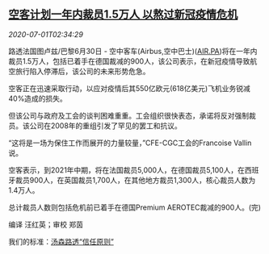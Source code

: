 <!--1593572130000-->
[空客计划一年内裁员1.5万人 以熬过新冠疫情危机](https://cn.reuters.com/article/airbus-layoff-plan-0630-tues-idCNKBS24244N)
------

<div><i>2020-07-01T02:34:29</i></div><div class="StandardArticleBody_body"><p>路透法国图卢兹/巴黎6月30日 - 空中客车(Airbus,空中巴士)(<span id="symbol_AIR.PA_0"><a href="//www.reuters.com/companies/AIR.PA">AIR.PA</a></span>)将在一年内裁员1.5万人，包括已着手在德国裁减的900人，该公司表示，在新冠疫情导致航空旅行陷入停滞后，该公司的未来形势危急。 </p><p>空客正在迅速采取行动，以应对疫情后其550亿欧元(618亿美元)飞机业务锐减40%造成的损失。 </p><p>但该公司与政府及工会的谈判困难重重。工会组织很快表态，承诺将反对强制裁员。该公司在2008年的重组引发了罕见的罢工和抗议。 </p><p>“这将是一场为保住工作而展开的力量较量，”CFE-CGC工会的Francoise Vallin说。 </p><p>空客表示，到2021年中期，将在法国裁员5,000人，在德国裁员5,100人，在西班牙裁员900人，在英国裁员1,700人，在其他地方裁员1,300人，核心裁员人数为1.4万人。 </p><p>总计裁员人数则包括危机前已着手在德国Premium AEROTEC裁减的900人。(完) </p><div class="Attribution_container"><div class="Attribution_attribution"><p class="Attribution_content">编译 汪红英；审校 郑茵 </p></div></div><div class="StandardArticleBody_trustBadgeContainer"><span class="StandardArticleBody_trustBadgeTitle">我们的标准：</span><span class="trustBadgeUrl"><a href="https://www.thomsonreuters.cn/content/dam/openweb/documents/pdf/china/brochures/about-us-1.pdf">汤森路透“信任原则”</a></span></div></div>
